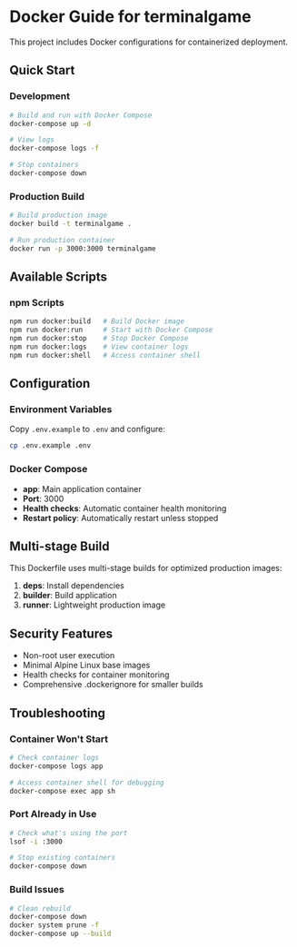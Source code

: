 # Docker Guide for terminalgame

This project includes Docker configurations for containerized deployment.

## Quick Start

### Development
```bash
# Build and run with Docker Compose
docker-compose up -d

# View logs
docker-compose logs -f

# Stop containers
docker-compose down
```

### Production Build
```bash
# Build production image
docker build -t terminalgame .

# Run production container
docker run -p 3000:3000 terminalgame
```

## Available Scripts

### npm Scripts
```bash
npm run docker:build   # Build Docker image
npm run docker:run     # Start with Docker Compose
npm run docker:stop    # Stop Docker Compose
npm run docker:logs    # View container logs
npm run docker:shell   # Access container shell
```

## Configuration

### Environment Variables
Copy `.env.example` to `.env` and configure:
```bash
cp .env.example .env
```

### Docker Compose
- **app**: Main application container
- **Port**: 3000
- **Health checks**: Automatic container health monitoring
- **Restart policy**: Automatically restart unless stopped

## Multi-stage Build

This Dockerfile uses multi-stage builds for optimized production images:

1. **deps**: Install dependencies
2. **builder**: Build application
3. **runner**: Lightweight production image

## Security Features

- Non-root user execution
- Minimal Alpine Linux base images
- Health checks for container monitoring
- Comprehensive .dockerignore for smaller builds

## Troubleshooting

### Container Won't Start
```bash
# Check container logs
docker-compose logs app

# Access container shell for debugging
docker-compose exec app sh
```

### Port Already in Use
```bash
# Check what's using the port
lsof -i :3000

# Stop existing containers
docker-compose down
```

### Build Issues
```bash
# Clean rebuild
docker-compose down
docker system prune -f
docker-compose up --build
```
